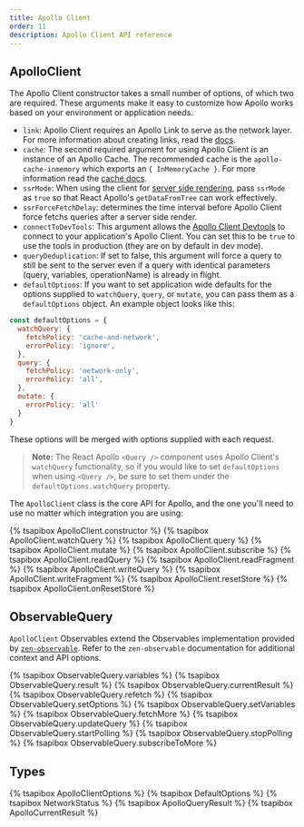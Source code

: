 ```yaml
---
title: Apollo Client
order: 11
description: Apollo Client API reference
---
```


<h2 id="apollo-client">ApolloClient</h2>

The Apollo Client constructor takes a small number of options, of which two are required. These arguments make it easy to customize how Apollo works based on your environment or application needs.

- `link`: Apollo Client requires an Apollo Link to serve as the network layer. For more information about creating links, read the [docs](/docs/link).
- `cache`: The second required argument for using Apollo Client is an instance of an Apollo Cache. The recommended cache is the `apollo-cache-inmemory` which exports an `{ InMemoryCache }`. For more information read the [cache docs](../advanced/caching.html).
- `ssrMode`: When using the client for [server side rendering](../features/server-side-rendering.html), pass `ssrMode` as `true` so that React Apollo's `getDataFromTree` can work effectively.
- `ssrForceFetchDelay`: determines the time interval before Apollo Client force fetchs queries after a server side render.
- `connectToDevTools`: This argument allows the [Apollo Client Devtools](../features/developer-tooling.html) to connect to your application's Apollo Client. You can set this to be `true` to use the tools in production (they are on by default in dev mode).
- `queryDeduplication`: If set to false, this argument will force a query to still be sent to the server even if a query with identical parameters (query, variables, operationName) is already in flight.
- `defaultOptions`: If you want to set application wide defaults for the options supplied to `watchQuery`, `query`, or `mutate`, you can pass them as a `defaultOptions` object. An example object looks like this:

```js
const defaultOptions = {
  watchQuery: {
    fetchPolicy: 'cache-and-network',
    errorPolicy: 'ignore',
  },
  query: {
    fetchPolicy: 'network-only',
    errorPolicy: 'all',
  },
  mutate: {
    errorPolicy: 'all'
  }
}
```

These options will be merged with options supplied with each request.

> **Note:** The React Apollo `<Query />` component uses Apollo Client's `watchQuery` functionality, so if you would like to set `defaultOptions` when using `<Query />`, be sure to set them under the `defaultOptions.watchQuery` property.

The `ApolloClient` class is the core API for Apollo, and the one you'll need to  use no matter which integration you are using:

{% tsapibox ApolloClient.constructor %}
{% tsapibox ApolloClient.watchQuery %}
{% tsapibox ApolloClient.query %}
{% tsapibox ApolloClient.mutate %}
{% tsapibox ApolloClient.subscribe %}
{% tsapibox ApolloClient.readQuery %}
{% tsapibox ApolloClient.readFragment %}
{% tsapibox ApolloClient.writeQuery %}
{% tsapibox ApolloClient.writeFragment %}
{% tsapibox ApolloClient.resetStore %}
{% tsapibox ApolloClient.onResetStore %}

<h2 id="ObservableQuery">ObservableQuery</h2>

`ApolloClient` Observables extend the Observables implementation provided by [`zen-observable`](https://github.com/zenparsing/zen-observable). Refer to the `zen-observable` documentation for additional context and API options.

{% tsapibox ObservableQuery.variables %}
{% tsapibox ObservableQuery.result %}
{% tsapibox ObservableQuery.currentResult %}
{% tsapibox ObservableQuery.refetch %}
{% tsapibox ObservableQuery.setOptions %}
{% tsapibox ObservableQuery.setVariables %}
{% tsapibox ObservableQuery.fetchMore %}
{% tsapibox ObservableQuery.updateQuery %}
{% tsapibox ObservableQuery.startPolling %}
{% tsapibox ObservableQuery.stopPolling %}
{% tsapibox ObservableQuery.subscribeToMore %}

<h2 id="types">Types</h2>

{% tsapibox ApolloClientOptions %}
{% tsapibox DefaultOptions %}
{% tsapibox NetworkStatus %}
{% tsapibox ApolloQueryResult %}
{% tsapibox ApolloCurrentResult %}
